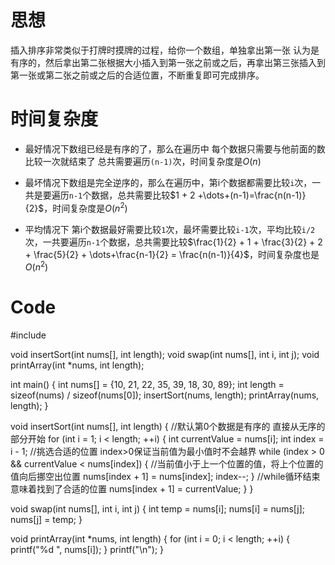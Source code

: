 # 思想

插入排序非常类似于打牌时摸牌的过程，给你一个数组，单独拿出第一张 认为是有序的，然后拿出第二张根据大小插入到第一张之前或之后，再拿出第三张插入到第一张或第二张之前或之后的合适位置，不断重复即可完成排序。

# 时间复杂度

- 最好情况下数组已经是有序的了，那么在遍历中 每个数据只需要与他前面的数比较一次就结束了 总共需要遍历`(n-1)`次，时间复杂度是$O(n)$

- 最坏情况下数组是完全逆序的，那么在遍历中，第i个数据都需要比较`i`次，一共是要遍历`n-1`个数据，总共需要比较$1 + 2 +\dots+(n-1)=\frac{n(n-1)} {2}$，时间复杂度是$O(n^2)$

- 平均情况下 第i个数据最好需要比较`1`次，最坏需要比较`i-1`次，平均比较`i/2`次，一共要遍历`n-1`个数据，总共需要比较$\frac{1}{2} + 1 + \frac{3}{2} + 2 + \frac{5}{2} + \dots+\frac{n-1}{2} = \frac{n(n-1)}{4}$，时间复杂度也是$O(n^2)$

# Code
#include <iostream>

void insertSort(int nums[], int length);
void swap(int nums[], int i, int j);
void printArray(int *nums, int length);

int main()
{
    int nums[] = {10, 21, 22, 35, 39, 18, 30, 89};
    int length = sizeof(nums) / sizeof(nums[0]);
    insertSort(nums, length);
    printArray(nums, length);
}

void insertSort(int nums[], int length)
{
    //默认第0个数据是有序的 直接从无序的部分开始
    for (int i = 1; i < length; ++i)
    {
        int currentValue = nums[i];
        int index = i - 1;
        //挑选合适的位置 index>0保证当前值为最小值时不会越界
        while (index > 0 && currentValue < nums[index])
        {
            //当前值小于上一个位置的值，将上个位置的值向后挪空出位置
            nums[index + 1] = nums[index];
            index--;
        }
        //while循环结束意味着找到了合适的位置
        nums[index + 1] = currentValue;
    }
}

void swap(int nums[], int i, int j)
{
    int temp = nums[i];
    nums[i] = nums[j];
    nums[j] = temp;
}

void printArray(int *nums, int length)
{
    for (int i = 0; i < length; ++i)
    {
        printf("%d ", nums[i]);
    }
    printf("\n");
}